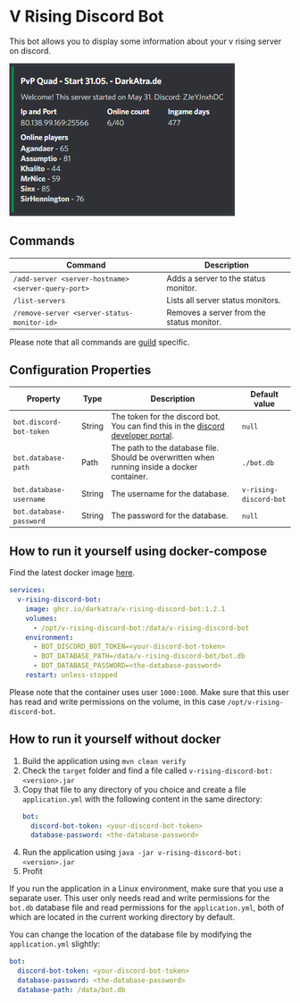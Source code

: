 # V Rising Discord Bot

This bot allows you to display some information about your v rising server on discord.

![Preview](./docs/preview.png)

## Commands

| Command                                             | Description                               |
|-----------------------------------------------------|-------------------------------------------|
| `/add-server <server-hostname> <server-query-port>` | Adds a server to the status monitor.      |
| `/list-servers`                                     | Lists all server status monitors.         |
| `/remove-server <server-status-monitor-id>`         | Removes a server from the status monitor. |

Please note that all commands are [guild](https://discord.com/developers/docs/resources/guild) specific.

## Configuration Properties

| Property                | Type   | Description                                                                                                                      | Default value          |
|-------------------------|--------|----------------------------------------------------------------------------------------------------------------------------------|------------------------|
| `bot.discord-bot-token` | String | The token for the discord bot. You can find this in the [discord developer portal](https://discord.com/developers/applications). | `null`                 |
| `bot.database-path`     | Path   | The path to the database file. Should be overwritten when running inside a docker container.                                     | `./bot.db`             |
| `bot.database-username` | String | The username for the database.                                                                                                   | `v-rising-discord-bot` |
| `bot.database-password` | String | The password for the database.                                                                                                   | `null`                 |

## How to run it yourself using docker-compose

Find the latest docker image [here](https://github.com/DarkAtra/v-rising-discord-bot/pkgs/container/v-rising-discord-bot).

```yaml
services:
  v-rising-discord-bot:
    image: ghcr.io/darkatra/v-rising-discord-bot:1.2.1
    volumes:
      - /opt/v-rising-discord-bot:/data/v-rising-discord-bot
    environment:
      - BOT_DISCORD_BOT_TOKEN=<your-discord-bot-token>
      - BOT_DATABASE_PATH=/data/v-rising-discord-bot/bot.db
      - BOT_DATABASE_PASSWORD=<the-database-password>
    restart: unless-stopped
```

Please note that the container uses user `1000:1000`. Make sure that this user has read and write permissions on the volume, in this
case `/opt/v-rising-discord-bot`.

## How to run it yourself without docker

1. Build the application using `mvn clean verify`
2. Check the `target` folder and find a file called `v-rising-discord-bot:<version>.jar`
3. Copy that file to any directory of you choice and create a file `application.yml` with the following content in the same directory:
   ```yaml
   bot:
     discord-bot-token: <your-discord-bot-token>
     database-password: <the-database-password>
   ```
4. Run the application using `java -jar v-rising-discord-bot:<version>.jar`
5. Profit

If you run the application in a Linux environment, make sure that you use a separate user.
This user only needs read and write permissions for the `bot.db` database file and read permissions for the `application.yml`, both of which are located in the
current working directory by default.

You can change the location of the database file by modifying the `application.yml` slightly:

```yaml
bot:
  discord-bot-token: <your-discord-bot-token>
  database-password: <the-database-password>
  database-path: /data/bot.db
```
